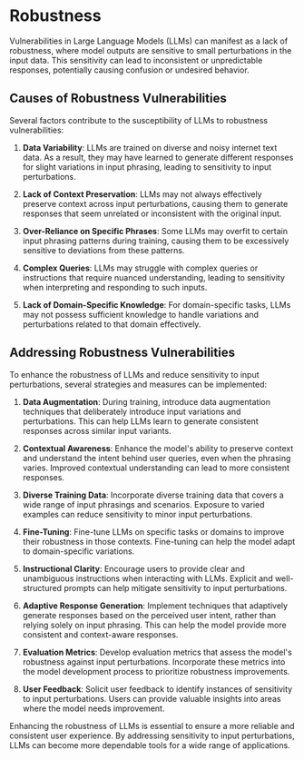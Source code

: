 # Robustness

Vulnerabilities in Large Language Models (LLMs) can manifest as a lack of robustness, where model outputs are sensitive to small perturbations in the input data. This sensitivity can lead to inconsistent or unpredictable responses, potentially causing confusion or undesired behavior.

## Causes of Robustness Vulnerabilities

Several factors contribute to the susceptibility of LLMs to robustness vulnerabilities:

1. **Data Variability**: LLMs are trained on diverse and noisy internet text data. As a result, they may have learned to generate different responses for slight variations in input phrasing, leading to sensitivity to input perturbations.

2. **Lack of Context Preservation**: LLMs may not always effectively preserve context across input perturbations, causing them to generate responses that seem unrelated or inconsistent with the original input.

3. **Over-Reliance on Specific Phrases**: Some LLMs may overfit to certain input phrasing patterns during training, causing them to be excessively sensitive to deviations from these patterns.

4. **Complex Queries**: LLMs may struggle with complex queries or instructions that require nuanced understanding, leading to sensitivity when interpreting and responding to such inputs.

5. **Lack of Domain-Specific Knowledge**: For domain-specific tasks, LLMs may not possess sufficient knowledge to handle variations and perturbations related to that domain effectively.

## Addressing Robustness Vulnerabilities

To enhance the robustness of LLMs and reduce sensitivity to input perturbations, several strategies and measures can be implemented:

1. **Data Augmentation**: During training, introduce data augmentation techniques that deliberately introduce input variations and perturbations. This can help LLMs learn to generate consistent responses across similar input variants.

2. **Contextual Awareness**: Enhance the model's ability to preserve context and understand the intent behind user queries, even when the phrasing varies. Improved contextual understanding can lead to more consistent responses.

3. **Diverse Training Data**: Incorporate diverse training data that covers a wide range of input phrasings and scenarios. Exposure to varied examples can reduce sensitivity to minor input perturbations.

4. **Fine-Tuning**: Fine-tune LLMs on specific tasks or domains to improve their robustness in those contexts. Fine-tuning can help the model adapt to domain-specific variations.

5. **Instructional Clarity**: Encourage users to provide clear and unambiguous instructions when interacting with LLMs. Explicit and well-structured prompts can help mitigate sensitivity to input perturbations.

6. **Adaptive Response Generation**: Implement techniques that adaptively generate responses based on the perceived user intent, rather than relying solely on input phrasing. This can help the model provide more consistent and context-aware responses.

7. **Evaluation Metrics**: Develop evaluation metrics that assess the model's robustness against input perturbations. Incorporate these metrics into the model development process to prioritize robustness improvements.

8. **User Feedback**: Solicit user feedback to identify instances of sensitivity to input perturbations. Users can provide valuable insights into areas where the model needs improvement.

Enhancing the robustness of LLMs is essential to ensure a more reliable and consistent user experience. By addressing sensitivity to input perturbations, LLMs can become more dependable tools for a wide range of applications.